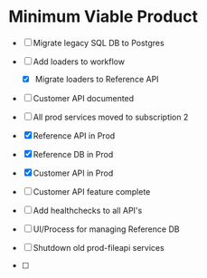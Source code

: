 # Minimum Viable Product

- [ ] Migrate legacy SQL DB to Postgres
- [ ] Add loaders to workflow
	- [x] Migrate loaders to Reference API
- [ ] Customer API documented


- [ ] All prod services moved to subscription 2
- [x] Reference API in Prod
- [x] Reference DB in Prod
- [x] Customer API in Prod
- [ ] Customer API feature complete
- [ ] Add healthchecks to all API's
- [ ] UI/Process for managing Reference DB
- [ ] Shutdown old prod-fileapi services
- [ ] 